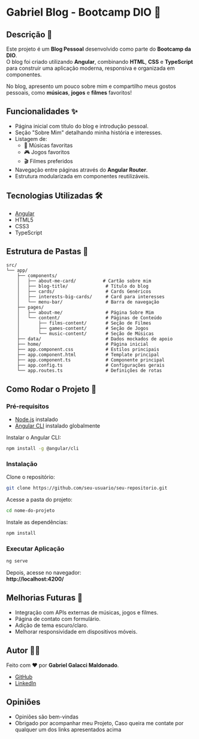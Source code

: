 # Gabriel Blog - Bootcamp DIO 🚀

## Descrição 📖
Este projeto é um **Blog Pessoal** desenvolvido como parte do **Bootcamp da DIO**.  
O blog foi criado utilizando **Angular**, combinando **HTML**, **CSS** e **TypeScript** para construir uma aplicação moderna, responsiva e organizada em componentes.

No blog, apresento um pouco sobre mim e compartilho meus gostos pessoais, como **músicas**, **jogos** e **filmes** favoritos!

## Funcionalidades ✨
- Página inicial com título do blog e introdução pessoal.
- Seção "Sobre Mim" detalhando minha história e interesses.
- Listagem de:
  - 🎵 Músicas favoritas
  - 🎮 Jogos favoritos
  - 🎬 Filmes preferidos
- Navegação entre páginas através do **Angular Router**.
- Estrutura modularizada em componentes reutilizáveis.

## Tecnologias Utilizadas 🛠️
- [Angular](https://angular.io/)
- HTML5
- CSS3
- TypeScript

## Estrutura de Pastas 📂
```
src/
└── app/
    ├── components/
    │   ├── about-me-card/          # Cartão sobre mim
    │   ├── blog-title/              # Título do blog
    │   ├── cards/                   # Cards Genéricos
    │   ├── interests-big-cards/     # Card para interesses
    │   └── menu-bar/                # Barra de navegação
    ├── pages/
    │   ├── about-me/                # Página Sobre Mim
    │   └── content/                 # Páginas de Conteúdo
    │       ├── films-content/       # Seção de Filmes
    │       ├── games-content/       # Seção de Jogos
    │       └── music-content/       # Seção de Músicas
    ├── data/                        # Dados mockados de apoio
    ├── home/                        # Página inicial
    ├── app.component.css            # Estilos principais
    ├── app.component.html           # Template principal
    ├── app.component.ts             # Componente principal
    ├── app.config.ts                # Configurações gerais
    └── app.routes.ts                # Definições de rotas
```

## Como Rodar o Projeto 🚀

### Pré-requisitos
- [Node.js](https://nodejs.org/en/) instalado
- [Angular CLI](https://angular.io/cli) instalado globalmente

Instalar o Angular CLI:
```bash
npm install -g @angular/cli
```

### Instalação
Clone o repositório:
```bash
git clone https://github.com/seu-usuario/seu-repositorio.git
```

Acesse a pasta do projeto:
```bash
cd nome-do-projeto
```

Instale as dependências:
```bash
npm install
```

### Executar Aplicação
```bash
ng serve
```
Depois, acesse no navegador:  
**http://localhost:4200/**

## Melhorias Futuras 🔮
- Integração com APIs externas de músicas, jogos e filmes.
- Página de contato com formulário.
- Adição de tema escuro/claro.
- Melhorar responsividade em dispositivos móveis.

## Autor 👨‍💻
Feito com ❤️ por **Gabriel Galacci Maldonado**.  
- [GitHub](https://github.com/GabrielGalacci)
- [LinkedIn](https://www.linkedin.com/in/gabriel-galacci-maldonado/)

## Opiniões
- Opiniões são bem-vindas
- Obrigado por acompanhar meu Projeto, Caso queira me contate por qualquer um dos links apresentados acima
